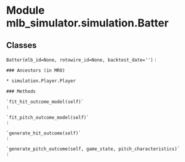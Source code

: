 Module mlb_simulator.simulation.Batter
======================================

Classes
-------

`Batter(mlb_id=None, rotowire_id=None, backtest_date='')`
:   

    ### Ancestors (in MRO)

    * simulation.Player.Player

    ### Methods

    `fit_hit_outcome_model(self)`
    :

    `fit_pitch_outcome_model(self)`
    :

    `generate_hit_outcome(self)`
    :

    `generate_pitch_outcome(self, game_state, pitch_characteristics)`
    :